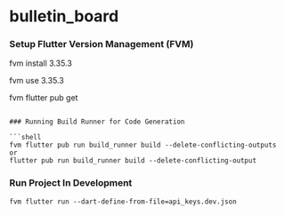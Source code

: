 # bulletin_board

### Setup Flutter Version Management (FVM)

fvm install 3.35.3

fvm use 3.35.3

fvm flutter pub get
```

### Running Build Runner for Code Generation

```shell
fvm flutter pub run build_runner build --delete-conflicting-outputs
or
flutter pub run build_runner build --delete-conflicting-output
```

### Run Project In Development

```shell
fvm flutter run --dart-define-from-file=api_keys.dev.json
```

